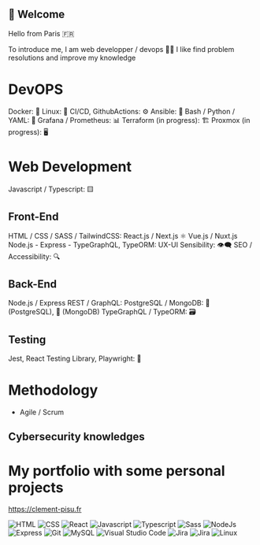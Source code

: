 ## 👋 Welcome

Hello from Paris 🇫🇷

To introduce me, I am web developper / devops 🧑‍💻
I like find problem resolutions and improve my knowledge

# DevOPS
Docker: 🐳
Linux: 🐧
CI/CD, GithubActions: ⚙️
Ansible: 🧰
Bash / Python / YAML: 📜
Grafana / Prometheus: 📊
Terraform (in progress): 🏗️
Proxmox (in progress): 🖥️

# Web Development
Javascript / Typescript: 🟨
## Front-End
HTML / CSS / SASS / TailwindCSS: 
React.js / Next.js  ⚛️   Vue.js / Nuxt.js 
Node.js - Express - TypeGraphQL, TypeORM: 
UX-UI Sensibility: 👁️‍🗨️
SEO / Accessibility: 🔍

## Back-End
Node.js / Express REST / GraphQL: 
PostgreSQL / MongoDB: 🐘 (PostgreSQL), 🍃 (MongoDB)
TypeGraphQL / TypeORM: 🗃️

## Testing
Jest, React Testing Library, Playwright: 🧪

# Methodology 
- Agile / Scrum

## Cybersecurity knowledges 


# My portfolio with some personal projects
https://clement-pisu.fr

<p align="left">
  <img src="https://img.shields.io/badge/HTML5-E34F26?style=for-the-badge&logo=html5&logoColor=white" alt="HTML"/>
  <img src="https://img.shields.io/badge/CSS3-1572B6?style=for-the-badge&logo=css3&logoColor=white" alt="CSS"/>
  <img src="https://img.shields.io/badge/React-20232A?style=for-the-badge&logo=react&logoColor=61DAFB" alt="React"/>
  <img src="https://img.shields.io/badge/JavaScript-323330?style=for-the-badge&logo=javascript&logoColor=F7DF1E" alt="Javascript"/>
  <img src="https://img.shields.io/badge/TypeScript-007ACC?style=for-the-badge&logo=typescript&logoColor=white" alt="Typescript"/>
  <img src="https://img.shields.io/badge/Sass-CC6699?style=for-the-badge&logo=sass&logoColor=white" alt="Sass"/>
  <img src="https://img.shields.io/badge/Node.js-339933?style=for-the-badge&logo=nodedotjs&logoColor=white" alt="NodeJs"/>
  <img src="https://img.shields.io/badge/Express.js-000000?style=for-the-badge&logo=express&logoColor=white" alt="Express"/>
  <img src="https://img.shields.io/badge/GIT-E44C30?style=for-the-badge&logo=git&logoColor=white" alt="Git"/>
  <img src="https://img.shields.io/badge/MySQL-005C84?style=for-the-badge&logo=mysql&logoColor=white" alt="MySQL"/>
  <img src="https://img.shields.io/badge/Visual_Studio_Code-0078D4?style=for-the-badge&logo=visual%20studio%20code&logoColor=white" alt="Visual Studio Code"/>
  <img src="https://img.shields.io/badge/Jira-0052CC?style=for-the-badge&logo=Jira&logoColor=white" alt="Jira"/>
  <img src="https://img.shields.io/badge/Jira-0052CC?style=for-the-badge&logo=Jira&logoColor=white" alt="Jira"/>
  <img src="https://img.shields.io/badge/Linux-FCC624?style=for-the-badge&logo=linux&logoColor=black" alt="Linux"/> 
</p>

